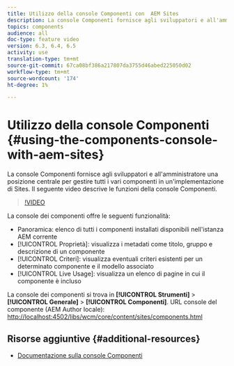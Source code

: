 ```yaml
---
title: Utilizzo della console Componenti con  AEM Sites
description: La console Componenti fornisce agli sviluppatori e all'amministratore una posizione centrale per gestire tutti i vari componenti in un'implementazione di Sites. Il seguente video descrive le funzioni della console Componenti.
topics: components
audience: all
doc-type: feature video
version: 6.3, 6.4, 6.5
activity: use
translation-type: tm+mt
source-git-commit: 67ca08bf386a217807da3755d46abed225050d02
workflow-type: tm+mt
source-wordcount: '174'
ht-degree: 1%

---
```



# Utilizzo della console Componenti {#using-the-components-console-with-aem-sites}

La console Componenti fornisce agli sviluppatori e all&#39;amministratore una posizione centrale per gestire tutti i vari componenti in un&#39;implementazione di Sites. Il seguente video descrive le funzioni della console Componenti.

>[!VIDEO](https://video.tv.adobe.com/v/17417/?quality=9&learn=on)

La console dei componenti offre le seguenti funzionalità:

* Panoramica: elenco di tutti i componenti installati disponibili nell&#39;istanza AEM corrente
* [!UICONTROL Proprietà]: visualizza i metadati come titolo, gruppo e descrizione di un componente
* [!UICONTROL Criteri]: visualizza eventuali criteri esistenti per un determinato componente e il modello associato
* [!UICONTROL Live Usage]: visualizza un elenco di pagine in cui il componente è incluso

La console dei componenti si trova in **[!UICONTROL Strumenti]** > **[!UICONTROL Generale]** > **[!UICONTROL Componenti]**.
URL console del componente (AEM Author locale): [http://localhost:4502/libs/wcm/core/content/sites/components.html](http://localhost:4502/libs/wcm/core/content/sites/components.html)

## Risorse aggiuntive {#additional-resources}

* [Documentazione sulla console Componenti](https://helpx.adobe.com/experience-manager/6-5/sites/authoring/using/default-components-console.html)

